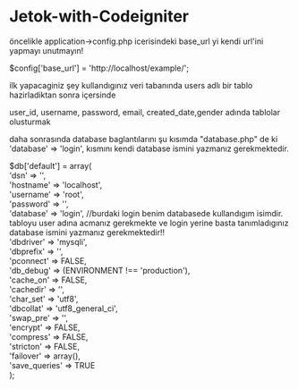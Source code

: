 # Jetok-with-Codeigniter
öncelikle application->config.php icerisindeki base_url yi kendi url'ini yapmayı unutmayın!<br>

$config['base_url'] = 'http://localhost/example/';<br>

ilk yapacaginiz şey kullandıgınız veri tabanında users adlı bir tablo hazirladiktan sonra içersinde<br>

user_id, username, password, email, created_date,gender adında tablolar olusturmak<br>

daha sonrasında database baglantılarını şu kısımda "database.php" de ki 'database' => 'login', kısmını kendi database ismini yazmanız gerekmektedir.<br>

$db['default'] = array( <br>
	'dsn'	=> '', <br>
	'hostname' => 'localhost', <br>
	'username' => 'root', <br>
	'password' => '', <br>
	'database' => 'login', //burdaki login benim databasede kullandıgım isimdir. tabloyu user adına acmanız gerekmekte ve login yerine basta tanımladıgınız database ismini yazmanız gerekmektedir!!<br>
	'dbdriver' => 'mysqli',<br>
	'dbprefix' => '',<br>
	'pconnect' => FALSE,<br>
	'db_debug' => (ENVIRONMENT !== 'production'),<br>
	'cache_on' => FALSE,<br>
	'cachedir' => '',<br>
	'char_set' => 'utf8',<br>
	'dbcollat' => 'utf8_general_ci',<br>
	'swap_pre' => '',<br>
	'encrypt' => FALSE,<br>
	'compress' => FALSE,<br>
	'stricton' => FALSE,<br>
	'failover' => array(),<br>
	'save_queries' => TRUE<br>
);

